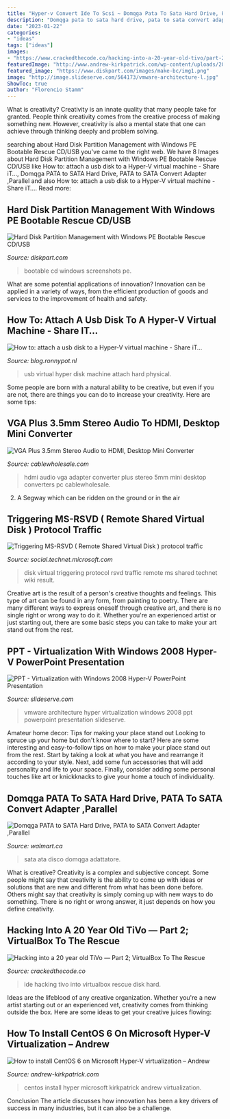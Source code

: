 ```yaml
---
title: "Hyper-v Convert Ide To Scsi ~ Domqga Pata To Sata Hard Drive, Pata To Sata Convert Adapter ,parallel"
description: "Domqga pata to sata hard drive, pata to sata convert adapter ,parallel"
date: "2023-01-22"
categories:
- "ideas"
tags: ["ideas"]
images:
- "https://www.crackedthecode.co/hacking-into-a-20-year-old-tivo/part-2/vb-add-ide-hdd.png"
featuredImage: "http://www.andrew-kirkpatrick.com/wp-content/uploads/2013/01/7-legacy_nic.png"
featured_image: "https://www.diskpart.com/images/make-bc/img1.png"
image: "http://image.slideserve.com/564173/vmware-architecture-l.jpg"
ShowToc: true
author: "Florencio Stamm"
---
```



What is creativity?
Creativity is an innate quality that many people take for granted. People think creativity comes from the creative process of making something new. However, creativity is also a mental state that one can achieve through thinking deeply and problem solving.

	

		
searching about Hard Disk Partition Management with Windows PE Bootable Rescue CD/USB you've came to the right web. We have 8 Images about Hard Disk Partition Management with Windows PE Bootable Rescue CD/USB like How to: attach a usb disk to a Hyper-V virtual machine - Share iT…, Domqga PATA to SATA Hard Drive, PATA to SATA Convert Adapter ,Parallel and also How to: attach a usb disk to a Hyper-V virtual machine - Share iT…. Read more:
		
    
## Hard Disk Partition Management With Windows PE Bootable Rescue CD/USB

<img loading=lazy src="https://www.diskpart.com/images/make-bc/img1.png" onerror="this.onerror=null;this.src='https://tse2.mm.bing.net/th?id=OIP.RSe8BN3xfZwZTaJOMd5jjwHaFk&amp;pid=15.1';" alt="Hard Disk Partition Management with Windows PE Bootable Rescue CD/USB">

_Source: diskpart.com_

>bootable cd windows screenshots pe. 

	

What are some potential applications of innovation?
Innovation can be applied in a variety of ways, from the efficient production of goods and services to the improvement of health and safety.

    
## How To: Attach A Usb Disk To A Hyper-V Virtual Machine - Share IT…

<img loading=lazy src="http://blog.ronnypot.nl/wp-content/uploads/2011/03/attachusb03.jpg" onerror="this.onerror=null;this.src='https://tse2.mm.bing.net/th?id=OIP.55mmAiqWPfThcRJj316UlQHaE8&amp;pid=15.1';" alt="How to: attach a usb disk to a Hyper-V virtual machine - Share iT…">

_Source: blog.ronnypot.nl_

>usb virtual hyper disk machine attach hard physical. 

	

Some people are born with a natural ability to be creative, but even if you are not, there are things you can do to increase your creativity. Here are some tips:

    
## VGA Plus 3.5mm Stereo Audio To HDMI, Desktop Mini Converter

<img loading=lazy src="https://files.cablewholesale.com/hires/40h1-42400.jpg" onerror="this.onerror=null;this.src='https://tse1.mm.bing.net/th?id=OIP.5oo4j9PAbggUUFBmXPBc8gHaHa&amp;pid=15.1';" alt="VGA Plus 3.5mm Stereo Audio to HDMI, Desktop Mini Converter">

_Source: cablewholesale.com_

>hdmi audio vga adapter converter plus stereo 5mm mini desktop converters pc cablewholesale. 

	

2. A Segway which can be ridden on the ground or in the air

    
## Triggering MS-RSVD ( Remote Shared Virtual Disk ) Protocol Traffic

<img loading=lazy src="http://social.technet.microsoft.com/wiki/cfs-file.ashx/__key/communityserver-wikis-components-files/00-00-00-00-05/2273.4th.png" onerror="this.onerror=null;this.src='https://tse1.mm.bing.net/th?id=OIP.ZXohf7BnellcUN9qofywvAHaHB&amp;pid=15.1';" alt="Triggering MS-RSVD ( Remote Shared Virtual Disk ) protocol traffic">

_Source: social.technet.microsoft.com_

>disk virtual triggering protocol rsvd traffic remote ms shared technet wiki result. 

	

Creative art is the result of a person's creative thoughts and feelings. This type of art can be found in any form, from painting to poetry. There are many different ways to express oneself through creative art, and there is no single right or wrong way to do it. Whether you're an experienced artist or just starting out, there are some basic steps you can take to make your art stand out from the rest.

    
## PPT - Virtualization With Windows 2008 Hyper-V PowerPoint Presentation

<img loading=lazy src="http://image.slideserve.com/564173/vmware-architecture-l.jpg" onerror="this.onerror=null;this.src='https://tse3.mm.bing.net/th?id=OIP.5fXUB2I1OY86_uOQ7HhUKAHaFj&amp;pid=15.1';" alt="PPT - Virtualization with Windows 2008 Hyper-V PowerPoint Presentation">

_Source: slideserve.com_

>vmware architecture hyper virtualization windows 2008 ppt powerpoint presentation slideserve. 

	

Amateur home decor: Tips for making your place stand out
Looking to spruce up your home but don't know where to start? Here are some interesting and easy-to-follow tips on how to make your place stand out from the rest. Start by taking a look at what you have and rearrange it according to your style. Next, add some fun accessories that will add personality and life to your space. Finally, consider adding some personal touches like art or knickknacks to give your home a touch of individuality.

    
## Domqga PATA To SATA Hard Drive, PATA To SATA Convert Adapter ,Parallel

<img loading=lazy src="https://i5.walmartimages.com/asr/568904e6-473e-4bd5-be10-c16fc2c4d2b6_1.cc9e37bbdf1046a4136f5b3ba0cbaf18.jpeg?odnHeight=450&amp;odnWidth=450&amp;odnBg=ffffff" onerror="this.onerror=null;this.src='https://tse3.mm.bing.net/th?id=OIP.qkrgk88mfUl-myqnliU4NgAAAA&amp;pid=15.1';" alt="Domqga PATA to SATA Hard Drive, PATA to SATA Convert Adapter ,Parallel">

_Source: walmart.ca_

>sata ata disco domqga adattatore. 

	

What is creative?
Creativity is a complex and subjective concept. Some people might say that creativity is the ability to come up with ideas or solutions that are new and different from what has been done before. Others might say that creativity is simply coming up with new ways to do something. There is no right or wrong answer, it just depends on how you define creativity.

    
## Hacking Into A 20 Year Old TiVo — Part 2; VirtualBox To The Rescue

<img loading=lazy src="https://www.crackedthecode.co/hacking-into-a-20-year-old-tivo/part-2/vb-add-ide-hdd.png" onerror="this.onerror=null;this.src='https://tse3.mm.bing.net/th?id=OIP.kd0jhuehVu7C7uSt2Ipe0AHaFZ&amp;pid=15.1';" alt="Hacking into a 20 year old TiVo — Part 2; VirtualBox To The Rescue">

_Source: crackedthecode.co_

>ide hacking tivo into virtualbox rescue disk hard. 

	

Ideas are the lifeblood of any creative organization. Whether you're a new artist starting out or an experienced vet, creativity comes from thinking outside the box. Here are some ideas to get your creative juices flowing: 

    
## How To Install CentOS 6 On Microsoft Hyper-V Virtualization – Andrew

<img loading=lazy src="http://www.andrew-kirkpatrick.com/wp-content/uploads/2013/01/7-legacy_nic.png" onerror="this.onerror=null;this.src='https://tse3.mm.bing.net/th?id=OIP.5KrpE-OVP3xpc3a057UyuAHaFt&amp;pid=15.1';" alt="How to install CentOS 6 on Microsoft Hyper-V virtualization – Andrew">

_Source: andrew-kirkpatrick.com_

>centos install hyper microsoft kirkpatrick andrew virtualization. 

	

Conclusion
The article discusses how innovation has been a key drivers of success in many industries, but it can also be a challenge.

